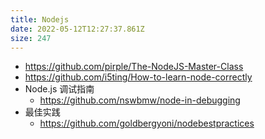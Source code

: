 ```yaml
---
title: Nodejs
date: 2022-05-12T12:27:37.861Z
size: 247
---
```

- https://github.com/pirple/The-NodeJS-Master-Class
- https://github.com/i5ting/How-to-learn-node-correctly
- Node.js 调试指南
  - https://github.com/nswbmw/node-in-debugging
- 最佳实践
  - https://github.com/goldbergyoni/nodebestpractices
